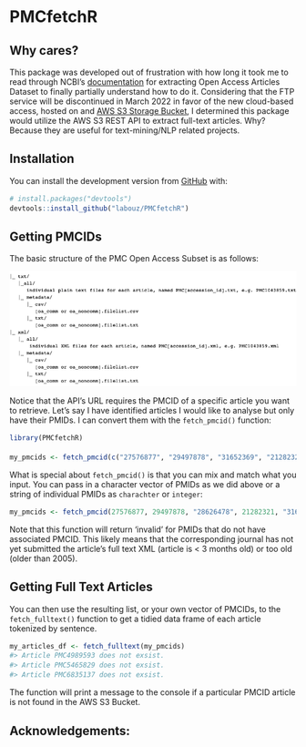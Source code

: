 
<!-- README.md is generated from README.Rmd. Please edit that file -->

# PMCfetchR

<!-- badges: start -->
<!-- badges: end -->

## Why cares?

This package was developed out of frustration with how long it took me
to read through NCBI’s
[documentation](https://www.ncbi.nlm.nih.gov/pmc/tools/textmining/) for
extracting Open Access Articles Dataset to finally partially understand
how to do it. Considering that the FTP service will be discontinued in
March 2022 in favor of the new cloud-based access, hosted on and [AWS S3
Storage Bucket](https://registry.opendata.aws/ncbi-pmc/), I determined
this package would utilize the AWS S3 REST API to extract full-text
articles. Why? Because they are useful for text-mining/NLP related
projects.

## Installation

You can install the development version from
[GitHub](https://github.com/) with:

``` r
# install.packages("devtools")
devtools::install_github("labouz/PMCfetchR")
```

## Getting PMCIDs

The basic structure of the PMC Open Access Subset is as follows:

![](inst/extdata/dir_structure.png)

Notice that the API’s URL requires the PMCID of a specific article you
want to retrieve. Let’s say I have identified articles I would like to
analyse but only have their PMIDs. I can convert them with the
`fetch_pmcid()` function:

``` r
library(PMCfetchR)

my_pmcids <- fetch_pmcid(c("27576877", "29497878", "31652369", "21282321", "31693845"))
```

What is special about `fetch_pmcid()` is that you can mix and match what
you input. You can pass in a character vector of PMIDs as we did above
or a string of individual PMIDs as `charachter` or `integer`:

``` r
my_pmcids <- fetch_pmcid(27576877, 29497878, "28626478", 21282321, "31693845")
```

Note that this function will return ‘invalid’ for PMIDs that do not have
associated PMCID. This likely means that the corresponding journal has
not yet submitted the article’s full text XML (article is &lt; 3 months
old) or too old (older than 2005).

## Getting Full Text Articles

You can then use the resulting list, or your own vector of PMCIDs, to
the `fetch_fulltext()` function to get a tidied data frame of each
article tokenized by sentence.

``` r
my_articles_df <- fetch_fulltext(my_pmcids)
#> Article PMC4989593 does not exsist.
#> Article PMC5465829 does not exsist.
#> Article PMC6835137 does not exsist.
```

The function will print a message to the console if a particular PMCID
article is not found in the AWS S3 Bucket.

## Acknowledgements:
